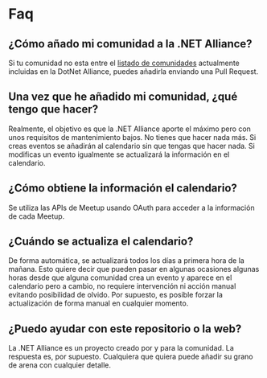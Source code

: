 # Faq

## ¿Cómo añado mi comunidad a la .NET Alliance?

Si tu comunidad no esta entre el [listado de comunidades](Comunidades.md) actualmente incluidas en la DotNet Alliance, puedes añadirla enviando una Pull Request.

## Una vez que he añadido mi comunidad, ¿qué tengo que hacer?

Realmente, el objetivo es que la .NET Alliance aporte el máximo pero con unos requisitos de mantenimiento bajos. No tienes que hacer nada más. Si creas eventos se añadirán al calendario sin que tengas que hacer nada. Si modificas un evento igualmente se actualizará la información en el calendario.

## ¿Cómo obtiene la información el calendario?

Se utiliza las APIs de Meetup usando OAuth para acceder a la información de cada Meetup.

## ¿Cuándo se actualiza el calendario?

De forma automática, se actualizará todos los días a primera hora de la mañana. Esto quiere decir que pueden pasar en algunas ocasiones algunas horas desde que alguna comunidad crea un evento y aparece en el calendario pero a cambio, no requiere intervención ni acción manual evitando posibilidad de olvido. Por supuesto, es posible forzar la actualización de forma manual en cualquier momento.

## ¿Puedo ayudar con este repositorio o la web?

La .NET Alliance es un proyecto creado por y para la comunidad. La respuesta es, por supuesto. Cualquiera que quiera puede añadir su grano de arena con cualquier detalle.
